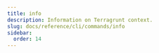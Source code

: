 ```yaml
---
title: info
description: Information on Terragrunt context.
slug: docs/reference/cli/commands/info
sidebar:
  order: 14
---
```


<!-- This page is intentionally empty. Commands are defined in `src/pages/docs/reference/cli/commands/[...slug.astro] -->
<!-- This file is a placeholder to ensure that other pages see commands in their sidebars, and so that the data is accessible in the docs collection. -->
